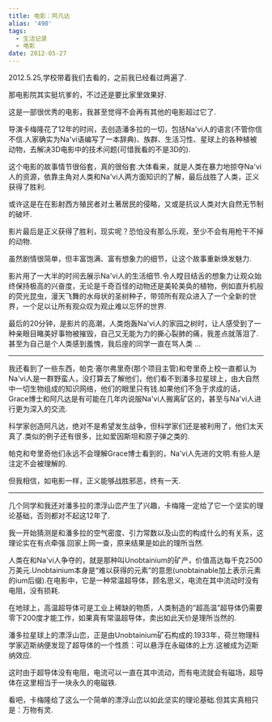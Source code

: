 ```yaml
---
title: 电影：阿凡达
alias: '490'
tags:
  - 生活记录
  - 电影
date: 2012-05-27
---
```


2012.5.25,学校带着我们去看的，之前我已经看过两遍了.

那电影院其实挺坑爹的，不过还是要比家里效果好.

这是一部很优秀的电影，我甚至觉得不会再有其他的电影超过它了.

导演卡梅隆花了12年的时间，去创造潘多拉的一切，包括Na'vi人的语言(不管你信不信.人家确实为Na'vi语编写了一本辞典)、族群、生活习性、星球上的各种植被动物，去解决3D电影中的技术问题(可惜我看的不是3D的).

这个电影的故事情节很俗套，真的很俗套.大体看来，就是人类在暴力地掠夺Na'vi人的资源，依靠主角对人类和Na'vi人两方面知识的了解，最后战胜了人类，正义获得了胜利.

或许这是在在影射西方殖民者对土著居民的侵略，又或是抗议人类对大自然无节制的破坏.

影片最后是正义获得了胜利，现实呢？恐怕没有那么乐观，至少不会有用枪干不掉的动物.

虽然剧情很简单，但丰富饱满、富有想象力的细节，让这个故事重新焕发魅力.

影片用了一大半的时间去展示Na'vi人的生活细节.令人瞠目结舌的想象力让观众始终保持极高的兴奋度，无论是千奇百怪的动物还是美轮美奂的植物，例如直升机般的荧光昆虫，漫天飞舞的水母状的圣树种子，带领所有观众进入了一个全新的世界，一个足以让所有观众叹为观止难以忘怀的世界.

最后的20分钟，是影片的高潮，人类炮轰Na'vi人的家园之树时，让人感受到了一种亲眼目睹美好事物被摧毁，自己又无能为力的撕心裂肺的痛，我差点就落泪了.甚至为自己是个人类感到羞愧，我后座的同学一直在骂人类 ...

* * *

我还看到了一些东西，帕克·塞尔弗里奇(那个项目主管)和夸里奇上校一直都认为Na'vi人是一群野蛮人，没打算去了解他们，他们看不到潘多拉星球上，由大自然中一切生物组成的知识网络，他们的眼里只有钱.如果他们不急于求成的话，Grace博士和阿凡达是有可能在几年内说服Na'vi人搬离矿区的，甚至与Na'vi人进行更为深入的交流.

科学家创造阿凡达，绝对不是希望发生战争，但科学家们还是被利用了，他们太天真了.类似的例子还有很多，比如爱因斯坦和原子弹之类的.

帕克和夸里奇他们永远不会理解Grace博士看到的，Na'vi人先进的文明.有些人是注定不会被理解的.

但我相信，如电影一样，正义能够战胜邪恶，终有一天.

* * *

几个同学和我还对潘多拉的漂浮山峦产生了兴趣，卡梅隆一定给了它一个坚实的理论基础，否则都对不起这12年了.

我一开始猜测是和潘多拉的空气密度、引力常数以及山峦的构成什么的有关系，这理论实在有点牵强.回家上网一查，原来结果是如此的理所当然.

人类在和Na'vi人争夺的，就是那种叫Unobtainium的矿产，价值高达每千克2500万美元.Unobtainium本身是“难以获得的元素”的意思(unobtainable加上表示元素的ium后缀).在电影中，它是一种常温超导体，顾名思义，电流在其中流动时没有电阻，没有损耗.

在地球上，高温超导体可是工业上稀缺的物质，人类制造的“超高温”超导体仍需要零下200度才能工作，如果真有常温超导体，卖出如此天价是理所当然的.

潘多拉星球上的漂浮山峦，正是由Unobtainium矿石构成的.1933年，荷兰物理科学家迈斯纳便发现了超导体的一个性质：可以悬浮在永磁体的上方.这被成为迈斯纳效应.

这时由于超导体没有电阻，电流可以一直在其中流动，而有电流就会有磁场，超导体在这里相当于一块永久的电磁铁.

看吧，卡梅隆给了这么一个简单的漂浮山峦以如此坚实的理论基础.但其实真相只是：万物有灵.
